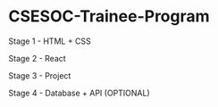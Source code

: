 # CSESOC-Trainee-Program

Stage 1 - HTML + CSS

Stage 2 - React

Stage 3 - Project

Stage 4 - Database + API (OPTIONAL)
